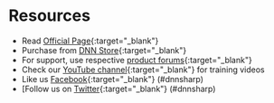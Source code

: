 # Resources

* Read [Official Page](){:target="_blank"}
* Purchase from [DNN Store](){:target="_blank"}
* For support, use respective [product forums](){:target="_blank"}
* Check our [YouTube channel](){:target="_blank"} for training videos
* Like us [Facebook](){:target="_blank"} (#dnnsharp)
* [Follow us on [Twitter](){:target="_blank"} (#dnnsharp)